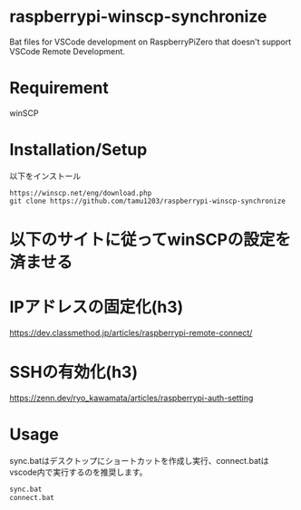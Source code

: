 # raspberrypi-winscp-synchronize
Bat files for VSCode development on RaspberryPiZero that doesn't support VSCode Remote Development.

# Requirement
winSCP

# Installation/Setup
以下をインストール
```
https://winscp.net/eng/download.php
git clone https://github.com/tamu1203/raspberrypi-winscp-synchronize
```
# 以下のサイトに従ってwinSCPの設定を済ませる  
# IPアドレスの固定化(h3)
https://dev.classmethod.jp/articles/raspberrypi-remote-connect/
# SSHの有効化(h3)
https://zenn.dev/ryo_kawamata/articles/raspberrypi-auth-setting

# Usage
sync.batはデスクトップにショートカットを作成し実行、connect.batはvscode内で実行するのを推奨します。
```cmd
sync.bat
connect.bat
```

